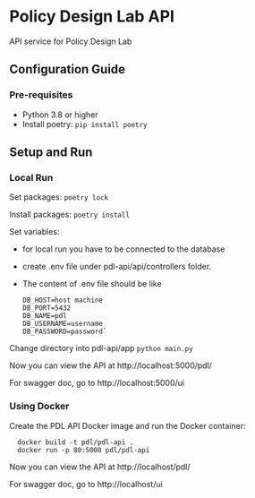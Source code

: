 # Policy Design Lab API
API service for Policy Design Lab

## Configuration Guide

### Pre-requisites
- Python 3.8 or higher
- Install poetry: `pip install poetry`

## Setup and Run 

### Local Run
Set packages:
`poetry lock`

Install packages:
`poetry install`

Set variables:
- for local run you have to be connected to the database
- create .env file under pdl-api/api/controllers folder. 
- The content of .env file should be like

      DB_HOST=host machine
      DB_PORT=5432
      DB_NAME=pdl
      DB_USERNAME=username
      DB_PASSWORD=password`

Change directory into pdl-api/app 
`python main.py`

Now you can view the API at http://localhost:5000/pdl/

For swagger doc, go to http://localhost:5000/ui

### Using Docker
Create the PDL API Docker image and run the Docker container:
        
      docker build -t pdl/pdl-api .
      docker run -p 80:5000 pdl/pdl-api 

Now you can view the API at http://localhost/pdl/

For swagger doc, go to http://localhost/ui


